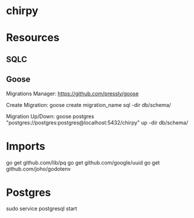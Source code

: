 # chirpy

# Resources

## SQLC

## Goose
Migrations Manager: https://github.com/pressly/goose 

Create Migration:
goose create migration_name sql -dir db/schema/


Migration Up/Down:
goose postgres "postgres://postgres:postgres@localhost:5432/chirpy" up -dir db/schema/

# Imports

go get github.com/lib/pq
go get github.com/google/uuid
go get github.com/joho/godotenv


# Postgres

sudo service postgresql start